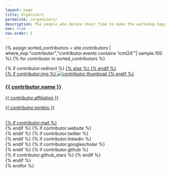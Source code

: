 ```yaml
---
layout: page
title: Organizers
permalink: /organizers/
description: The people who donate their time to make the workshop happen. Each time the site is recompiled the order is reshuffled &#35;perpetual revolution 😉.
nav: true
nav-order: 5
---
```


<div class="projects grid">

  {% assign sorted_contributors = site.contributors | where_exp:"contributor","contributor.events contains 'icml24'"| sample:100 %}
  {% for contributor in sorted_contributors %}
    <div class="grid-item">
      {% if contributor.redirect %}
      <a href="{{ contributor.redirect }}" target="_blank">
      {% else %}
      <a href="{{ contributor.url | relative_url }}">
      {% endif %}
        <div class="card hoverable">
          {% if contributor.img %}
          <img src="{{ contributor.img | relative_url }}" alt="contributor thumbnail">
          {% endif %}
          <div class="card-body">
            <h3 class="card-title">{{ contributor.name }}</h3>
            <p class="card-title">{{ contributor.affiliation }}</p>
            <p class="card-text">{{ contributor.minibio }}</p>
            <br/>
            <div class="row ml-1 mr-1 p-0">
              {% if contributor.mail %}
              <div class="col-sm-2">
                <div class="icon" data-toggle="tooltip" title="Email">
                  <a href="mailto:{{ contributor.mail | encode_email }}"><i class="fas fa-envelope"></i></a>
                </div>
              </div>
              {% endif %}
              {% if contributor.website %}
              <div class="col-sm-2">
                <div class="icon" data-toggle="tooltip" title="Website">
                  <a href="{{ contributor.website }}" target="_blank"><i class="fas fa-globe"></i></a>
                </div>
              </div>
              {% endif %}
              {% if contributor.twitter %}
              <div class="col-sm-2">
                <div class="icon" data-toggle="tooltip" title="Twitter">
                  <a href="{{ contributor.twitter }}" target="_blank"><i class="fab fa-twitter"></i></a>
                </div>
              </div>
              {% endif %}
              {% if contributor.linkedin %}
              <div class="col-sm-2">
                <div class="icon" data-toggle="tooltip" title="LinkedIn">
                  <a href="{{ contributor.linkedin }}" target="_blank" title="LinkedIn"><i class="fab fa-linkedin"></i></a>
                </div>
              </div>
              {% endif %}
              {% if contributor.googlescholar %}
              <div class="col-sm-2">
                <div class="icon" data-toggle="tooltip" title="Google Scholar">
                  <a href="{{ contributor.googlescholar }}" target="_blank" title="Google Scholar"><i class="ai ai-google-scholar"></i></a>
                </div>
              </div>
              {% endif %}
              {% if contributor.github %}
              <div class="col-sm-2">
                <div class="icon" data-toggle="tooltip" title="Code Repository">
                  <a href="{{ contributor.github }}" target="_blank"><i class="fab fa-github gh-icon"></i></a>
                </div>
                {% if contributor.github_stars %}
                <span class="stars" data-toggle="tooltip" title="GitHub Stars">
                  <i class="fas fa-star"></i>
                  <span id="{{ contributor.github_stars }}-stars"></span>
                </span>
                {% endif %}
              </div>
              {% endif %}
            </div>
          </div>
        </div>
      </a>
    </div>
  {% endfor %}

</div>
